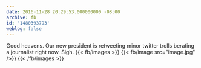 ```yaml
---
date: 2016-11-28 20:29:53.000000000 -08:00
archive: fb
id: '1480393793'
weblog: false
---
```


Good heavens. Our new president is retweeting minor twitter trolls berating a journalist right now. Sigh.
{{< fb/images >}}
{{< fb/image src="image.jpg" />}}
{{< /fb/images >}}

